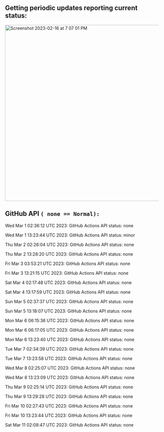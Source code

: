 
## Getting periodic updates reporting current status:
<img width="575" alt="Screenshot 2023-02-16 at 7 07 01 PM" src="https://user-images.githubusercontent.com/31228460/219539578-f880fea9-7a9d-4f7d-a7e2-5ce3d90ab466.png">

## GitHub API `( none == Normal):`

Wed Mar  1 02:36:12 UTC 2023: GitHub Actions API status: none

Wed Mar  1 13:23:44 UTC 2023: GitHub Actions API status: minor

Thu Mar  2 02:26:04 UTC 2023: GitHub Actions API status: none

Thu Mar  2 13:28:20 UTC 2023: GitHub Actions API status: none

Fri Mar  3 03:53:21 UTC 2023: GitHub Actions API status: none

Fri Mar  3 13:21:15 UTC 2023: GitHub Actions API status: none

Sat Mar  4 02:17:48 UTC 2023: GitHub Actions API status: none

Sat Mar  4 13:17:59 UTC 2023: GitHub Actions API status: none

Sun Mar  5 02:37:37 UTC 2023: GitHub Actions API status: none

Sun Mar  5 13:18:07 UTC 2023: GitHub Actions API status: none

Mon Mar  6 06:15:36 UTC 2023: GitHub Actions API status: none

Mon Mar  6 06:17:05 UTC 2023: GitHub Actions API status: none

Mon Mar  6 13:23:40 UTC 2023: GitHub Actions API status: none

Tue Mar  7 02:34:39 UTC 2023: GitHub Actions API status: none

Tue Mar  7 13:23:58 UTC 2023: GitHub Actions API status: none

Wed Mar  8 02:25:07 UTC 2023: GitHub Actions API status: none

Wed Mar  8 13:23:09 UTC 2023: GitHub Actions API status: none

Thu Mar  9 02:25:14 UTC 2023: GitHub Actions API status: none

Thu Mar  9 13:29:28 UTC 2023: GitHub Actions API status: none

Fri Mar 10 02:27:43 UTC 2023: GitHub Actions API status: none

Fri Mar 10 13:23:44 UTC 2023: GitHub Actions API status: none

Sat Mar 11 02:08:47 UTC 2023: GitHub Actions API status: none
